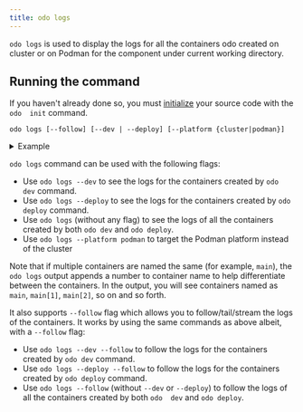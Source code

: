 ```yaml
---
title: odo logs
---
```


`odo logs` is used to display the logs for all the containers odo created on cluster or on Podman for the component under current working 
directory.

## Running the command 

If you haven't already done so, you must [initialize](../command-reference/init) your source code with the `odo 
init` command. 

```shell
odo logs [--follow] [--dev | --deploy] [--platform {cluster|podman}]
```
<details>
<summary>Example</summary>

```shell
$ odo logs
runtime: npm WARN nodejs-starter@1.0.0 No repository field.
runtime:
runtime: added 64 packages from 57 contributors and audited 64 packages in 7.761s
runtime: found 0 vulnerabilities
runtime:
runtime:
runtime: > nodejs-starter@1.0.0 start /projects
runtime: > node server.js
runtime:
runtime: App started on PORT 3000
main: Wed Sep 21 08:26:27 UTC 2022 - this is infinite while loop
main: Wed Sep 21 08:26:32 UTC 2022 - this is infinite while loop
main: Wed Sep 21 08:26:37 UTC 2022 - this is infinite while loop
main: Wed Sep 21 08:26:42 UTC 2022 - this is infinite while loop
main: Wed Sep 21 08:26:47 UTC 2022 - this is infinite while loop
main: Wed Sep 21 08:26:52 UTC 2022 - this is infinite while loop
main: Wed Sep 21 08:26:57 UTC 2022 - this is infinite while loop
main: Wed Sep 21 08:27:02 UTC 2022 - this is infinite while loop
main: Wed Sep 21 08:27:07 UTC 2022 - this is infinite while loop
main: Wed Sep 21 08:27:12 UTC 2022 - this is infinite while loop
main: Wed Sep 21 08:27:17 UTC 2022 - this is infinite while loop
main: Wed Sep 21 08:27:22 UTC 2022 - this is infinite while loop
```
</details>

`odo logs` command can be used with the following flags:
* Use `odo logs --dev` to see the logs for the containers created by `odo dev` command.
* Use `odo logs --deploy` to see the logs for the containers created by `odo deploy` command.
* Use `odo logs` (without any flag) to see the logs of all the containers created by both `odo dev` and `odo deploy`.
* Use `odo logs --platform podman` to target the Podman platform instead of the cluster

Note that if multiple containers are named the same (for example, `main`), the `odo logs` output appends a number to 
container name to help differentiate between the containers. In the output, you will see containers named as `main`, 
`main[1]`, `main[2]`, so on and so forth.

It also supports `--follow` flag which allows you to follow/tail/stream the logs of the containers. It works by using 
the same commands as above albeit, with a `--follow` flag:
* Use `odo logs --dev --follow` to follow the logs for the containers created by `odo dev` command.
* Use `odo logs --deploy --follow` to follow the logs for the containers created by `odo deploy` command.
* Use `odo logs --follow` (without `--dev` or `--deploy`) to follow the logs of all the containers created by both `odo 
  dev` and `odo deploy`.
